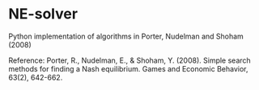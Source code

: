 # NE-solver
Python implementation of algorithms in Porter, Nudelman and Shoham (2008)

Reference: Porter, R., Nudelman, E., & Shoham, Y. (2008). Simple search methods for finding a Nash equilibrium. Games and Economic Behavior, 63(2), 642-662.
